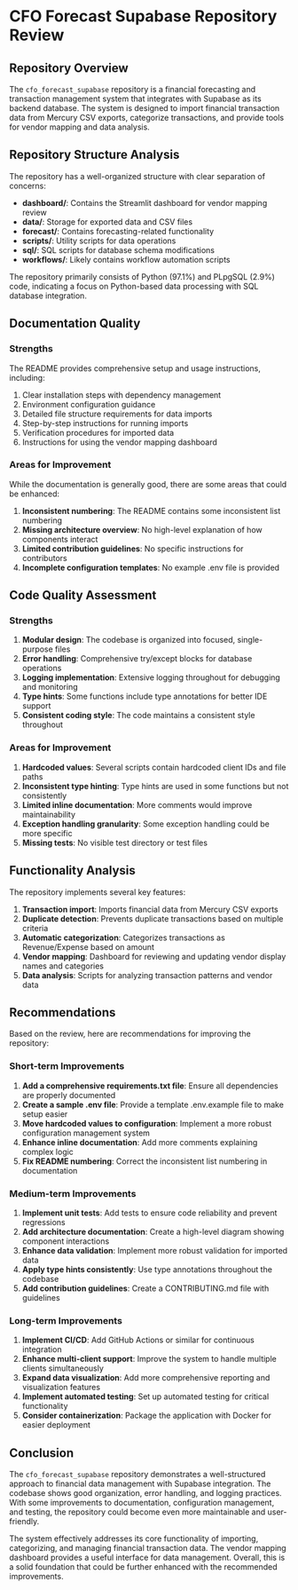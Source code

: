 # CFO Forecast Supabase Repository Review

## Repository Overview

The `cfo_forecast_supabase` repository is a financial forecasting and transaction management system that integrates with Supabase as its backend database. The system is designed to import financial transaction data from Mercury CSV exports, categorize transactions, and provide tools for vendor mapping and data analysis.

## Repository Structure Analysis

The repository has a well-organized structure with clear separation of concerns:

- **dashboard/**: Contains the Streamlit dashboard for vendor mapping review
- **data/**: Storage for exported data and CSV files
- **forecast/**: Contains forecasting-related functionality
- **scripts/**: Utility scripts for data operations
- **sql/**: SQL scripts for database schema modifications
- **workflows/**: Likely contains workflow automation scripts

The repository primarily consists of Python (97.1%) and PLpgSQL (2.9%) code, indicating a focus on Python-based data processing with SQL database integration.

## Documentation Quality

### Strengths

The README provides comprehensive setup and usage instructions, including:

1. Clear installation steps with dependency management
2. Environment configuration guidance
3. Detailed file structure requirements for data imports
4. Step-by-step instructions for running imports
5. Verification procedures for imported data
6. Instructions for using the vendor mapping dashboard

### Areas for Improvement

While the documentation is generally good, there are some areas that could be enhanced:

1. **Inconsistent numbering**: The README contains some inconsistent list numbering
2. **Missing architecture overview**: No high-level explanation of how components interact
3. **Limited contribution guidelines**: No specific instructions for contributors
4. **Incomplete configuration templates**: No example .env file is provided

## Code Quality Assessment

### Strengths

1. **Modular design**: The codebase is organized into focused, single-purpose files
2. **Error handling**: Comprehensive try/except blocks for database operations
3. **Logging implementation**: Extensive logging throughout for debugging and monitoring
4. **Type hints**: Some functions include type annotations for better IDE support
5. **Consistent coding style**: The code maintains a consistent style throughout

### Areas for Improvement

1. **Hardcoded values**: Several scripts contain hardcoded client IDs and file paths
2. **Inconsistent type hinting**: Type hints are used in some functions but not consistently
3. **Limited inline documentation**: More comments would improve maintainability
4. **Exception handling granularity**: Some exception handling could be more specific
5. **Missing tests**: No visible test directory or test files

## Functionality Analysis

The repository implements several key features:

1. **Transaction import**: Imports financial data from Mercury CSV exports
2. **Duplicate detection**: Prevents duplicate transactions based on multiple criteria
3. **Automatic categorization**: Categorizes transactions as Revenue/Expense based on amount
4. **Vendor mapping**: Dashboard for reviewing and updating vendor display names and categories
5. **Data analysis**: Scripts for analyzing transaction patterns and vendor data

## Recommendations

Based on the review, here are recommendations for improving the repository:

### Short-term Improvements

1. **Add a comprehensive requirements.txt file**: Ensure all dependencies are properly documented
2. **Create a sample .env file**: Provide a template .env.example file to make setup easier
3. **Move hardcoded values to configuration**: Implement a more robust configuration management system
4. **Enhance inline documentation**: Add more comments explaining complex logic
5. **Fix README numbering**: Correct the inconsistent list numbering in documentation

### Medium-term Improvements

1. **Implement unit tests**: Add tests to ensure code reliability and prevent regressions
2. **Add architecture documentation**: Create a high-level diagram showing component interactions
3. **Enhance data validation**: Implement more robust validation for imported data
4. **Apply type hints consistently**: Use type annotations throughout the codebase
5. **Add contribution guidelines**: Create a CONTRIBUTING.md file with guidelines

### Long-term Improvements

1. **Implement CI/CD**: Add GitHub Actions or similar for continuous integration
2. **Enhance multi-client support**: Improve the system to handle multiple clients simultaneously
3. **Expand data visualization**: Add more comprehensive reporting and visualization features
4. **Implement automated testing**: Set up automated testing for critical functionality
5. **Consider containerization**: Package the application with Docker for easier deployment

## Conclusion

The `cfo_forecast_supabase` repository demonstrates a well-structured approach to financial data management with Supabase integration. The codebase shows good organization, error handling, and logging practices. With some improvements to documentation, configuration management, and testing, the repository could become even more maintainable and user-friendly.

The system effectively addresses its core functionality of importing, categorizing, and managing financial transaction data. The vendor mapping dashboard provides a useful interface for data management. Overall, this is a solid foundation that could be further enhanced with the recommended improvements.
